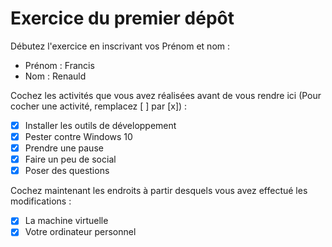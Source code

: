 # Exercice du premier dépôt

 Débutez l'exercice en inscrivant vos Prénom et nom :

 - Prénom : Francis
 - Nom : Renauld

 Cochez les activités que vous avez réalisées avant de vous rendre ici (Pour cocher une activité, remplacez [ ] par [x]) :

 - [x] Installer les outils de développement
 - [x] Pester contre Windows 10
 - [x] Prendre une pause
 - [x] Faire un peu de social
 - [x] Poser des questions

 Cochez maintenant les endroits à partir desquels vous avez effectué les modifications :

 - [x] La machine virtuelle
 - [x] Votre ordinateur personnel
